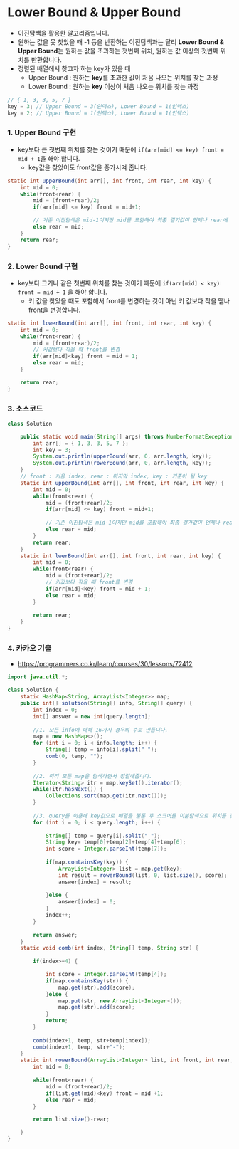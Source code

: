 # Lower Bound & Upper Bound

- 이진탐색을 활용한 알고리즘입니다.
- 원하는 값을 못 찾았을 때 -1 등을 반환하는 이진탐색과는 달리 **Lower Bound & Upper Bound**는 원하는 값을 초과하는 첫번째 위치, 원하는 값 이상의 첫번째 위치를 반환합니다.
- 정렬된 배열에서 찾고자 하는 key가 있을 때
  - Upper Bound : 원하는 **key**를 초과한 값이 처음 나오는 위치를 찾는 과정
  - Lower Bound : 원하는 **key** 이상이 처음 나오는 위치를 찾는 과정

```java
// { 1, 3, 3, 5, 7 }
key = 3; // Upper Bound = 3(인덱스), Lower Bound = 1(인덱스) 
key = 2; // Upper Bound = 1(인덱스), Lower Bound = 1(인덱스)
```



### 1. Upper Bound 구현

- key보다 큰 첫번째 위치를 찾는 것이기 때문에 `if(arr[mid] <= key) front = mid + 1`을 해야 합니다.
  - key값을 찾았어도 front값을 증가시켜 줍니다.

```java
static int upperBound(int arr[], int front, int rear, int key) {
    int mid = 0;
    while(front<rear) {
        mid = (front+rear)/2;
        if(arr[mid] <= key) front = mid+1;

        // 기존 이진탐색은 mid-1이지만 mid를 포함해야 최종 결가값이 언제나 rear에 위치하게 됩니다.
        else rear = mid;
    }
    return rear;
}
```



### 2. Lower Bound 구현

- key보다 크거나 같은 첫번째 위치를 찾는 것이기 때문에  `if(arr[mid] < key) front = mid + 1` 을 해야 합니다.
  - 키 값을 찾았을 때도 포함해서 front를 변경하는 것이 아닌 키 값보다 작을 땜나 front을 변경합니다.

```java
static int lowerBound(int arr[], int front, int rear, int key) {
    int mid = 0;
    while(front<rear) {
        mid = (front+rear)/2;
        // 키값보다 작을 때 front를 변경
        if(arr[mid]<key) front = mid + 1;
        else rear = mid;
    }

    return rear;
}
```



### 3. 소스코드

```java
class Solution 

	public static void main(String[] args) throws NumberFormatException, IOException {
		int arr[] = { 1, 3, 3, 5, 7 };
		int key = 3;
		System.out.println(upperBound(arr, 0, arr.length, key));
		System.out.println(rowerBound(arr, 0, arr.length, key));
	}
	// front : 처음 index, rear : 마지막 index, key : 기준이 될 key
	static int upperBound(int arr[], int front, int rear, int key) {
		int mid = 0;
		while(front<rear) {
			mid = (front+rear)/2;
			if(arr[mid] <= key) front = mid+1;
			
			// 기존 이진탐색은 mid-1이지만 mid를 포함해야 최종 결가값이 언제나 rear에 위치하게 됩니다.
			else rear = mid;
		}
		return rear;
	}
	static int lwerBound(int arr[], int front, int rear, int key) {
		int mid = 0;
		while(front<rear) {
			mid = (front+rear)/2;
			// 키값보다 작을 때 front를 변경
			if(arr[mid]<key) front = mid + 1;
			else rear = mid;
		}
		
		return rear;
	}
}
```



### 4. 카카오 기출

- https://programmers.co.kr/learn/courses/30/lessons/72412

```java
import java.util.*;

class Solution {
    static HashMap<String, ArrayList<Integer>> map;
    public int[] solution(String[] info, String[] query) {
        int index = 0;
		int[] answer = new int[query.length];
		
		//1. 모든 info에 대해 16가지 경우의 수로 만듭니다.
		map = new HashMap<>();
		for (int i = 0; i < info.length; i++) {
			String[] temp = info[i].split(" ");
			comb(0, temp, "");
		}
		
		//2. 미리 모든 map을 탐색하면서 정렬해줍니다.
		Iterator<String> itr = map.keySet().iterator();
		while(itr.hasNext()) {
			Collections.sort(map.get(itr.next()));
		}
		
		//3. query를 이용해 key값으로 배열을 불론 후 스코어를 이분탐색으로 위치를 찾아냅니다.
		for (int i = 0; i < query.length; i++) {
			
			String[] temp = query[i].split(" ");
			String key= temp[0]+temp[2]+temp[4]+temp[6];
			int score = Integer.parseInt(temp[7]);
			
			if(map.containsKey(key)) {
				ArrayList<Integer> list = map.get(key);
				int result = rowerBound(list, 0, list.size(), score);
				answer[index] = result;
				
			}else {
				answer[index] = 0;
			}
			index++;
		}
		
        return answer;
    }
	static void comb(int index, String[] temp, String str) {
		
		if(index>=4) {

			int score = Integer.parseInt(temp[4]);
			if(map.containsKey(str)) {
				map.get(str).add(score);
			}else {
				map.put(str, new ArrayList<Integer>());
				map.get(str).add(score);
			}
			return;
		}
		
		comb(index+1, temp, str+temp[index]);
		comb(index+1, temp, str+"-");
	}
	static int rowerBound(ArrayList<Integer> list, int front, int rear, int key) {
		int mid = 0;
		
        while(front<rear) {
            mid = (front+rear)/2;
            if(list.get(mid)<key) front = mid +1;
            else rear = mid;
        }

        return list.size()-rear;

	}
}
```

